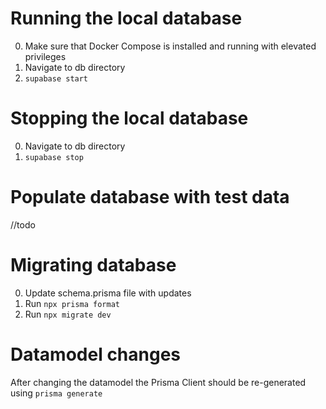 # Running the local database
0. Make sure that Docker Compose is installed and running with elevated privileges
1. Navigate to db directory
2. `supabase start`

# Stopping the local database
0. Navigate to db directory
1. `supabase stop`

# Populate database with test data
//todo

# Migrating database
0. Update schema.prisma file with updates
1. Run `npx prisma format`
2. Run `npx migrate dev`

# Datamodel changes
After changing the datamodel the Prisma Client should be re-generated using `prisma generate`